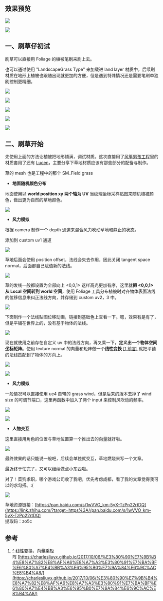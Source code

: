 ## 效果预览

![](1677316202165.png)

![](1677316202201.png)

## 一、刷草仔初试

刷草可以直接用 Foliage 的植被笔刷来刷上去。

也可以通过使用 "LandscapeGrass Type" 来加载进 land layer 材质中，后续刷材质在地形上植被也跟随出现就更加的方便，但是遇到特殊情况还是需要笔刷单独刷控制更精细。

![](1677316202491.png)

![](1677316202617.png)

![](1677316202685.png)

![](1677316202718.png)

![](1677316202849.png)

## 二、刷草开始

先使用上面的方法让植被把地形铺满，调试材质。这次直接用了[风筝男孩工程](https://link.zhihu.com/?target=https%3A//www.unrealengine.com/id/login/api/login%3Fclient_id%3D43e2dea89b054198a703f6199bee6d5b%26redirect_uri%3Dhttps%253A%252F%252Fwww.unrealengine.com%252Fmarketplace%252Fproduct%252Fkite-demo%253Flang%253Dzh-CN%2526sessionInvalidated%253Dtrue%26prompt%3Dpass_through)里的材质套用了还有 [Lucen](https://link.zhihu.com/?target=https%3A//www.youtube.com/channel/UCMCjGkbqKVkjJN2sVWocz0w)，主要分享下草地材质应该有那些部分的配备与制作。

草的 mesh 也是工程中的那个 SM_Field grass

*   **地面随机颜色分布**

地面使用以 **world position xy 两个轴为 UV** 当纹理坐标采样贴图来随机植被颜色，做出更为自然的草地颜色。

![](1677316202928.png)

*   **风力模拟 <Normal>**

根据 camera 制作一个 depth 通道来混合风力吹动草地和静止的状态。

添加到 custom uv1 通道

![](1677316202982.png)

草地后面会使用 position offset，法线会失去作用，因此关闭 tangent space normal，后面都自己赋值新的法线。

![](1677316203057.png)

草的发线一般都设置为全部向上 <0,0,1> 这样高光更加有序，这里就**把 <0,0,1> 从 Local 空间转到 world 空间**，使用 Foliage 工具分布植被时对齐物体表面法线的位移信息来纠正法线方向，并存储到 custom uv2，3 中。

![](1677316203093.png)

下面制作一个法线贴图位移动画，链接到基础色上查看一下。嗯，效果有是有了，但是平铺在世界上的，没有基于物体的法线。

![](1677316203162.png)

现在就使用之前存在自定义 uv 中的法线方向，再叉乘一下，**定义出一个物体空间坐标矩阵**。使用 texture normal 的向量和矩阵做一个**线性变换** [[1 前言]](#ref_1) 就把平铺的法线匹配到了物体的方向上。

![](1677316203248.png)

![](1677316203355.png)

*   **风力模拟 <vertex>**

一般情况可以直接使用 ue4 自带的 grass wind，但是后来的版本去掉了 wind size 的可调节端口，这里再函数中加入了两个 input 来控制风吹动的频率。

![](1677316203460.png)

![](1677316203713.png)

*   **人物交互**

这里直接用角色的位置与草地位置算一个推出去的向量就好啦。

![](1677316203769.png)

最终效果的话只能说一般吧，后续会单独就交互，草地燃烧来写一个文章。

最近终于忙完了，又可以继续做点小东西啦。

对了！菜狗求职，哪个游戏公司收了我吧，优先考虑成都，看了我的文章觉得我可以的求勾搭。:(

![](1677316203833.png)

草地资源链接：[https://pan.baidu.com/s/1wVVO_km-5yX-TzPp22rtDQ](https://link.zhihu.com/?target=https%3A//pan.baidu.com/s/1wVVO_km-5yX-TzPp22rtDQ)  
提取码：zo5c

## 参考

1.  [^](#ref_1_0) 线性变换，向量乘矩阵 [https://charlesliuyx.github.io/2017/10/06/%E3%80%90%E7%9B%B4%E8%A7%82%E8%AF%A6%E8%A7%A3%E3%80%91%E7%BA%BF%E6%80%A7%E4%BB%A3%E6%95%B0%E7%9A%84%E6%9C%AC%E8%B4%A8/](https://charlesliuyx.github.io/2017/10/06/%E3%80%90%E7%9B%B4%E8%A7%82%E8%AF%A6%E8%A7%A3%E3%80%91%E7%BA%BF%E6%80%A7%E4%BB%A3%E6%95%B0%E7%9A%84%E6%9C%AC%E8%B4%A8/)